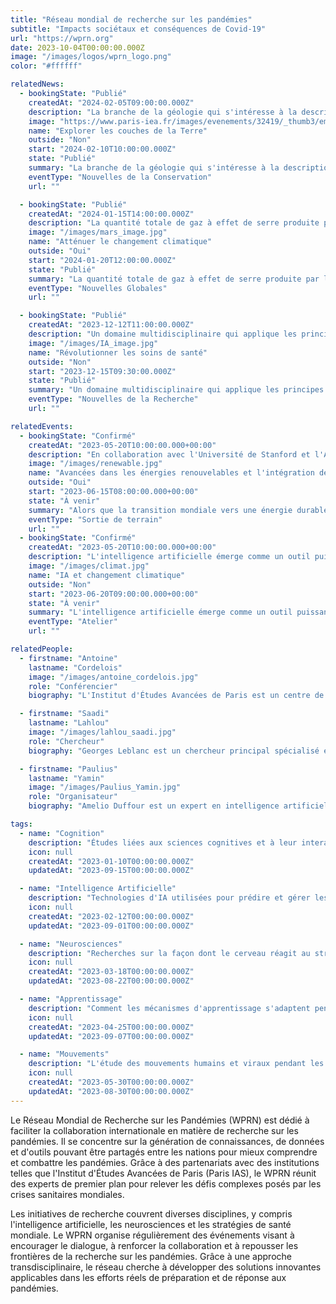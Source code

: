 ```yaml
---
title: "Réseau mondial de recherche sur les pandémies"
subtitle: "Impacts sociétaux et conséquences de Covid-19"
url: "https://wprn.org"
date: 2023-10-04T00:00:00.000Z
image: "/images/logos/wprn_logo.png"
color: "#ffffff"

relatedNews:
  - bookingState: "Publié"
    createdAt: "2024-02-05T09:00:00.000Z"
    description: "La branche de la géologie qui s'intéresse à la description et à la classification des roches."
    image: "https://www.paris-iea.fr/images/evenements/32419/_thumb3/emily-morter-8xaa0f9yqne-unsplash.jpg"
    name: "Explorer les couches de la Terre"
    outside: "Non"
    start: "2024-02-10T10:00:00.000Z"
    state: "Publié"
    summary: "La branche de la géologie qui s'intéresse à la description et à la classification des roches."
    eventType: "Nouvelles de la Conservation"
    url: ""

  - bookingState: "Publié"
    createdAt: "2024-01-15T14:00:00.000Z"
    description: "La quantité totale de gaz à effet de serre produite par les activités humaines, mesurée en équivalents dioxyde de carbone."
    image: "/images/mars_image.jpg"
    name: "Atténuer le changement climatique"
    outside: "Oui"
    start: "2024-01-20T12:00:00.000Z"
    state: "Publié"
    summary: "La quantité totale de gaz à effet de serre produite par les activités humaines, mesurée en équivalents dioxyde de carbone."
    eventType: "Nouvelles Globales"
    url: ""

  - bookingState: "Publié"
    createdAt: "2023-12-12T11:00:00.000Z"
    description: "Un domaine multidisciplinaire qui applique les principes de l'ingénierie à la médecine et à la biologie à des fins de soins de santé."
    image: "/images/IA_image.jpg"
    name: "Révolutionner les soins de santé"
    outside: "Non"
    start: "2023-12-15T09:30:00.000Z"
    state: "Publié"
    summary: "Un domaine multidisciplinaire qui applique les principes de l'ingénierie à la médecine et à la biologie à des fins de soins de santé."
    eventType: "Nouvelles de la Recherche"
    url: ""

relatedEvents:
  - bookingState: "Confirmé"
    createdAt: "2023-05-20T10:00:00.000+00:00"
    description: "En collaboration avec l'Université de Stanford et l'Agence Internationale de l'Énergie."
    image: "/images/renewable.jpg"
    name: "Avancées dans les énergies renouvelables et l'intégration de l'IA"
    outside: "Oui"
    start: "2023-06-15T08:00:00.000+00:00"
    state: "À venir"
    summary: "Alors que la transition mondiale vers une énergie durable se poursuit, l'intelligence artificielle joue un rôle crucial dans l'optimisation des systèmes d'énergie renouvelable."
    eventType: "Sortie de terrain"
    url: ""
  - bookingState: "Confirmé"
    createdAt: "2023-05-20T10:00:00.000+00:00"
    description: "L'intelligence artificielle émerge comme un outil puissant dans la lutte contre le changement climatique."
    image: "/images/climat.jpg"
    name: "IA et changement climatique"
    outside: "Non"
    start: "2023-06-20T09:00:00.000+00:00"
    state: "À venir"
    summary: "L'intelligence artificielle émerge comme un outil puissant dans la lutte contre le changement climatique."
    eventType: "Atelier"
    url: ""

relatedPeople:
  - firstname: "Antoine"
    lastname: "Cordelois"
    image: "/images/antoine_cordelois.jpg"
    role: "Conférencier"
    biography: "L'Institut d'Études Avancées de Paris est un centre de recherche transdisciplinaire axé sur l'avancement des collaborations scientifiques mondiales."

  - firstname: "Saadi"
    lastname: "Lahlou"
    image: "/images/lahlou_saadi.jpg"
    role: "Chercheur"
    biography: "Georges Leblanc est un chercheur principal spécialisé en épidémiologie virale, avec un accent sur les initiatives de santé mondiale."

  - firstname: "Paulius"
    lastname: "Yamin"
    image: "/images/Paulius_Yamin.jpg"
    role: "Organisateur"
    biography: "Amelio Duffour est un expert en intelligence artificielle et apprentissage automatique, dirigeant actuellement des projets sur les applications de l'IA dans les soins de santé."

tags:
  - name: "Cognition"
    description: "Études liées aux sciences cognitives et à leur interaction avec les comportements en période de pandémie."
    icon: null
    createdAt: "2023-01-10T00:00:00.000Z"
    updatedAt: "2023-09-15T00:00:00.000Z"

  - name: "Intelligence Artificielle"
    description: "Technologies d'IA utilisées pour prédire et gérer les pandémies."
    icon: null
    createdAt: "2023-02-12T00:00:00.000Z"
    updatedAt: "2023-09-01T00:00:00.000Z"

  - name: "Neurosciences"
    description: "Recherches sur la façon dont le cerveau réagit au stress pandémique et à la prise de décision."
    icon: null
    createdAt: "2023-03-18T00:00:00.000Z"
    updatedAt: "2023-08-22T00:00:00.000Z"

  - name: "Apprentissage"
    description: "Comment les mécanismes d'apprentissage s'adaptent pendant les pandémies."
    icon: null
    createdAt: "2023-04-25T00:00:00.000Z"
    updatedAt: "2023-09-07T00:00:00.000Z"

  - name: "Mouvements"
    description: "L'étude des mouvements humains et viraux pendant les pandémies mondiales."
    icon: null
    createdAt: "2023-05-30T00:00:00.000Z"
    updatedAt: "2023-08-30T00:00:00.000Z"
---
```


Le Réseau Mondial de Recherche sur les Pandémies (WPRN) est dédié à faciliter la collaboration internationale en matière de recherche sur les pandémies. Il se concentre sur la génération de connaissances, de données et d'outils pouvant être partagés entre les nations pour mieux comprendre et combattre les pandémies. Grâce à des partenariats avec des institutions telles que l'Institut d'Études Avancées de Paris (Paris IAS), le WPRN réunit des experts de premier plan pour relever les défis complexes posés par les crises sanitaires mondiales.

Les initiatives de recherche couvrent diverses disciplines, y compris l'intelligence artificielle, les neurosciences et les stratégies de santé mondiale. Le WPRN organise régulièrement des événements visant à encourager le dialogue, à renforcer la collaboration et à repousser les frontières de la recherche sur les pandémies. Grâce à une approche transdisciplinaire, le réseau cherche à développer des solutions innovantes applicables dans les efforts réels de préparation et de réponse aux pandémies.
